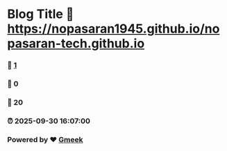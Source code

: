 # Blog Title :link: https://nopasaran1945.github.io/nopasaran-tech.github.io 
### :page_facing_up: [1](https://nopasaran1945.github.io/nopasaran-tech.github.io/tag.html) 
### :speech_balloon: 0 
### :hibiscus: 20 
### :alarm_clock: 2025-09-30 16:07:00 
### Powered by :heart: [Gmeek](https://github.com/Meekdai/Gmeek)
